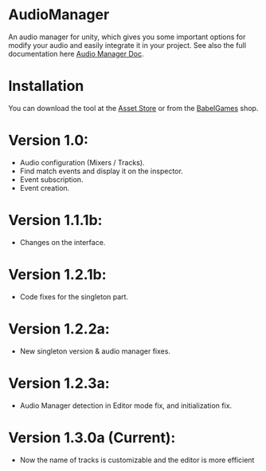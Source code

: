 # AudioManager
An audio manager for unity, which gives you some important options for modify your audio and easily integrate it in your project.
See also the full documentation here [Audio Manager Doc](/AudioManagerDoc.md).

# Installation
You can download the tool at the [Asset Store](https://assetstore.unity.com/publishers/55193) or from the [BabelGames](https://babelgames.es/shop/) shop.

# Version 1.0:
- Audio configuration (Mixers / Tracks).
- Find match events and display it on the inspector.
- Event subscription.
- Event creation.

# Version 1.1.1b:
- Changes on the interface.

# Version 1.2.1b:
- Code fixes for the singleton part.

# Version 1.2.2a:
- New singleton version & audio manager fixes.

# Version 1.2.3a:
- Audio Manager detection in Editor mode fix, and initialization fix.

# Version 1.3.0a (Current):
- Now the name of tracks is customizable and the editor is more efficient
